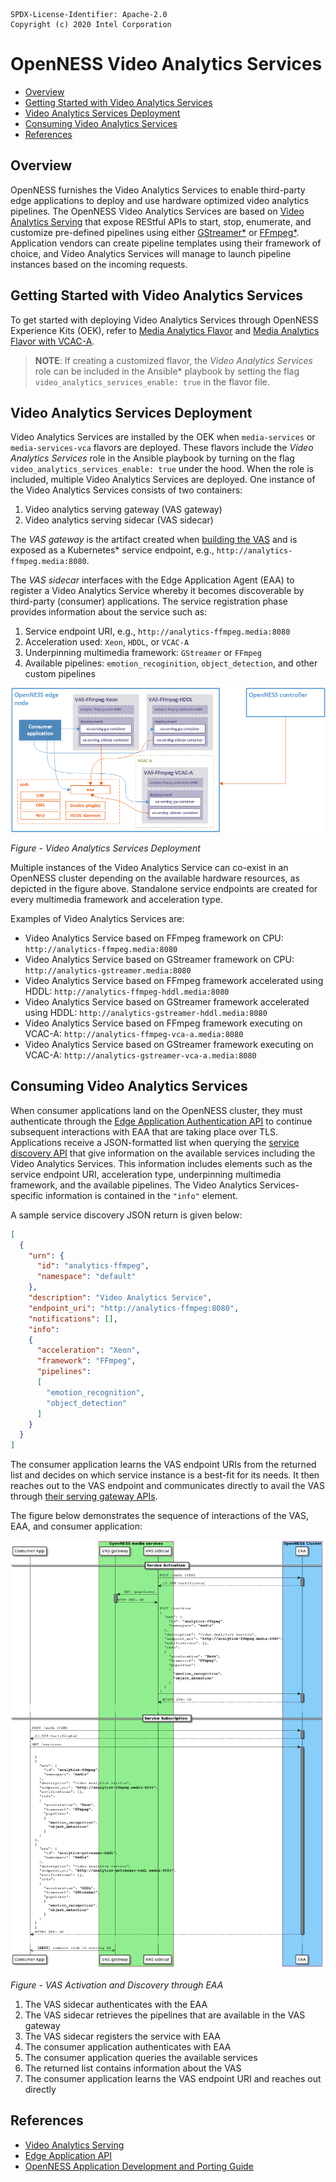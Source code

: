 
```text
SPDX-License-Identifier: Apache-2.0
Copyright (c) 2020 Intel Corporation
```
<!-- omit in toc -->
# OpenNESS Video Analytics Services
- [Overview](#overview)
- [Getting Started with Video Analytics Services](#getting-started-with-video-analytics-services)
- [Video Analytics Services Deployment](#video-analytics-services-deployment)
- [Consuming Video Analytics Services](#consuming-video-analytics-services)
- [References](#references)

## Overview
OpenNESS furnishes the Video Analytics Services to enable third-party edge applications to deploy and use hardware optimized video analytics pipelines. The OpenNESS Video Analytics Services are based on [Video Analytics Serving](https://github.com/intel/video-analytics-serving) that expose REStful APIs to start, stop, enumerate, and customize pre-defined pipelines using either [GStreamer\*](https://github.com/OpenVisualCloud/Dockerfiles/blob/master/doc/ffmpeg.md) or [FFmpeg\*](https://github.com/OpenVisualCloud/Dockerfiles/blob/master/doc/ffmpeg.md). Application vendors can create pipeline templates using their framework of choice, and Video Analytics Services will manage to launch pipeline instances based on the incoming requests.

## Getting Started with Video Analytics Services

To get started with deploying Video Analytics Services through OpenNESS Experience Kits (OEK), refer to [Media Analytics Flavor](../flavors.md#media-analytics-flavor) and [Media Analytics Flavor with VCAC-A](../flavors.md#media-analytics-flavor-with-vcac-a).

> **NOTE**: If creating a customized flavor, the *Video Analytics Services* role can be included in the Ansible\* playbook by setting the flag `video_analytics_services_enable: true` in the flavor file.

## Video Analytics Services Deployment
Video Analytics Services are installed by the OEK when `media-services` or `media-services-vca` flavors are deployed. These flavors include the *Video Analytics Services* role in the Ansible playbook by turning on the flag `video_analytics_services_enable: true` under the hood. When the role is included, multiple Video Analytics Services are deployed. One instance of the Video Analytics Services consists of two containers:
1. Video analytics serving gateway (VAS gateway)
2. Video analytics serving sidecar (VAS sidecar)

The *VAS gateway* is the artifact created when [building the VAS](https://github.com/intel/video-analytics-serving#building) and is exposed as a Kubernetes\* service endpoint, e.g., `http://analytics-ffmpeg.media:8080`.

The *VAS sidecar* interfaces with the Edge Application Agent (EAA) to register a Video Analytics Service whereby it becomes discoverable by third-party (consumer) applications. The service registration phase provides information about the service such as:
1. Service endpoint URI, e.g., `http://analytics-ffmpeg.media:8080`
2. Acceleration used: `Xeon`, `HDDL`, or `VCAC-A`
3. Underpinning multimedia framework: `GStreamer` or `FFmpeg`
4. Available pipelines: `emotion_recoginition`, `object_detection`, and other custom pipelines

![Video Analytics Services Deployment](va-service-images/va-services-deployment.png)

_Figure - Video Analytics Services Deployment_

Multiple instances of the Video Analytics Service can co-exist in an OpenNESS cluster depending on the available hardware resources, as depicted in the figure above. Standalone service endpoints are created for every multimedia framework and acceleration type.

Examples of Video Analytics Services are:
- Video Analytics Service based on FFmpeg framework on CPU: `http://analytics-ffmpeg.media:8080`
- Video Analytics Service based on GStreamer framework on CPU: `http://analytics-gstreamer.media:8080`
- Video Analytics Service based on FFmpeg framework accelerated using HDDL: `http://analytics-ffmpeg-hddl.media:8080`
- Video Analytics Service based on GStreamer framework accelerated using HDDL: `http://analytics-gstreamer-hddl.media:8080`
- Video Analytics Service based on FFmpeg framework executing on VCAC-A: `http://analytics-ffmpeg-vca-a.media:8080`
- Video Analytics Service based on GStreamer framework executing on VCAC-A: `http://analytics-gstreamer-vca-a.media:8080`

## Consuming Video Analytics Services
When consumer applications land on the OpenNESS cluster, they must authenticate through the [Edge Application Authentication API](https://www.openness.org/api-documentation/?api=auth) to continue subsequent interactions with EAA that are taking place over TLS. Applications receive a JSON-formatted list when querying the [service discovery API](https://www.openness.org/api-documentation/?api=eaa#/Eaa/GetServices) that give information on the available services including the Video Analytics Services. This information includes elements such as the service endpoint URI, acceleration type, underpinning multimedia framework, and the available pipelines. The Video Analytics Services-specific information is contained in the `"info"` element.

A sample service discovery JSON return is given below:
```json
[
  {
    "urn": {
      "id": "analytics-ffmpeg",
      "namespace": "default"
    },
    "description": "Video Analytics Service",
    "endpoint_uri": "http://analytics-ffmpeg:8080",
    "notifications": [],
    "info":
    {
      "acceleration": "Xeon",
      "framework": "FFmpeg",
      "pipelines":
      [
        "emotion_recognition",
        "object_detection"
      ]
    }
  }
]
```

The consumer application learns the VAS endpoint URIs from the returned list and decides on which service instance is a best-fit for its needs. It then reaches out to the VAS endpoint and communicates directly to avail the VAS through [their serving gateway APIs](https://github.com/intel/video-analytics-serving#interfaces).

The figure below demonstrates the sequence of interactions of the VAS, EAA, and consumer application:

![VAS Activation and Discovery through EAA](va-service-images/va-services-flow.png)

_Figure - VAS Activation and Discovery through EAA_

1. The VAS sidecar authenticates with the EAA
2. The VAS sidecar retrieves the pipelines that are available in the VAS gateway
3. The VAS sidecar registers the service with EAA
4. The consumer application authenticates with EAA
5. The consumer application queries the available services
6. The returned list contains information about the VAS
7. The consumer application learns the VAS endpoint URI and reaches out directly

## References
* [Video Analytics Serving](https://github.com/intel/video-analytics-serving)
* [Edge Application API](https://www.openness.org/api-documentation/?api=eaa)
* [OpenNESS Application Development and Porting Guide](./openness_appguide.md)

